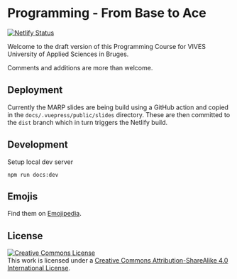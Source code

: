 # Programming - From Base to Ace

[![Netlify Status](https://api.netlify.com/api/v1/badges/532570ba-0561-4926-90e0-d53c763f1af2/deploy-status)](https://app.netlify.com/sites/hardcore-archimedes-bf4fb0/deploys)

Welcome to the draft version of this Programming Course for VIVES University of Applied Sciences in Bruges.

Comments and additions are more than welcome.

## Deployment

Currently the MARP slides are being build using a GitHub action and copied in the `docs/.vuepress/public/slides` directory. These are then committed to the `dist` branch which in turn triggers the Netlify build.

## Development

Setup local dev server

```shell
npm run docs:dev
```

## Emojis

Find them on [Emojipedia](https://emojipedia.org/).

## License

<a rel="license" href="http://creativecommons.org/licenses/by-sa/4.0/"><img alt="Creative Commons License" style="border-width:0" src="https://i.creativecommons.org/l/by-sa/4.0/88x31.png" /></a><br />This work is licensed under a <a rel="license" href="http://creativecommons.org/licenses/by-sa/4.0/">Creative Commons Attribution-ShareAlike 4.0 International License</a>.
